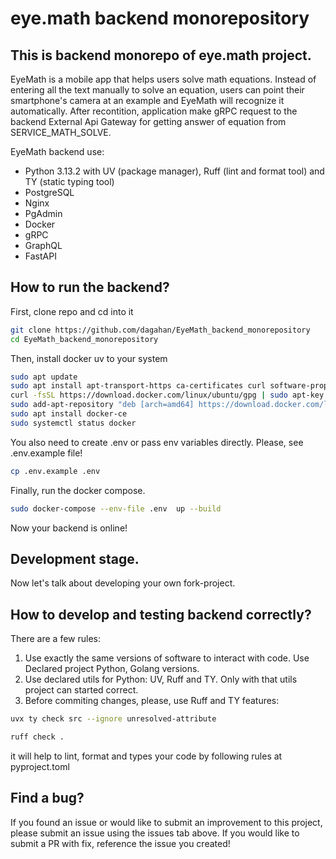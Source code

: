 # eye.math backend monorepository
## This is backend monorepo of eye.math project. 
EyeMath is a mobile app that helps users solve math equations. Instead of entering all the text manually to solve an equation, users can point their smartphone's camera at an example and EyeMath will recognize it automatically. After recontition, application make gRPC request to the backend External Api Gateway for getting answer of equation from SERVICE_MATH_SOLVE.

EyeMath backend use:
* Python 3.13.2 with UV (package manager), Ruff (lint and format tool) and TY (static typing tool)
* PostgreSQL
* Nginx
* PgAdmin
* Docker
* gRPC
* GraphQL
* FastAPI

## How to run the backend?

First, clone repo and cd into it

```bash
git clone https://github.com/dagahan/EyeMath_backend_monorepository
cd EyeMath_backend_monorepository
```

Then, install docker uv to your system

```bash
sudo apt update
sudo apt install apt-transport-https ca-certificates curl software-properties-common
curl -fsSL https://download.docker.com/linux/ubuntu/gpg | sudo apt-key add -
sudo add-apt-repository "deb [arch=amd64] https://download.docker.com/linux/ubuntu focal stable"
sudo apt install docker-ce
sudo systemctl status docker
```

You also need to create .env or pass env variables directly.
Please, see .env.example file!

```bash
cp .env.example .env
```

Finally, run the docker compose.

```bash
sudo docker-compose --env-file .env  up --build
```

Now your backend is online!

## Development stage.
Now let's talk about developing your own fork-project.

## How to develop and testing backend correctly?
There are a few rules:
1. Use exactly the same versions of software to interact with code. Use Declared project Python, Golang versions.
2. Use declared utils for Python: UV, Ruff and TY. Only with that utils project can started correct.
3. Before commiting changes, please, use Ruff and TY features:
```bash
uvx ty check src --ignore unresolved-attribute
```
```bash
ruff check .
```
it will help to lint, format and types your code by following rules at pyproject.toml

## Find a bug? 

If you found an issue or would like to submit an improvement to this project, please submit an issue using the issues tab above. If you would like to submit a PR with fix, reference the issue you created!
